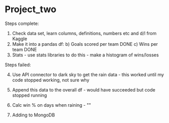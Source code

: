 # Project_two

Steps complete:
1. Check data set, learn columns, definitions, numbers etc and d/l from Kaggle
2. Make it into a pandas df:
	b) Goals scored per team DONE
	c) Wins per team DONE
3. Stats - use stats libraries to do this - make a histogram of wins/losses 

Steps failed:

4. Use API connector to dark sky to get the rain data - this worked until my code stopped working, not sure why

5. Append this data to the overall df - would have succeeded but code stopped running

6. Calc win % on days when raining - ""

7. Adding to MongoDB
